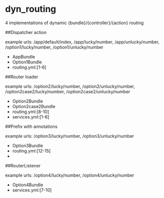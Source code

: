 dyn_routing
===========

4 implementations of dynamic {bundle}/{controller}/{action} routing

##Dispatcher action

example urls: /app/default/index, /app/lucky/number, /app/unlucky/number, /option1/lucky/number, /option1/unlucky/number

* AppBundle
* Option1Bundle
* routing.yml:[1-6]

##Router loader

example urls: /option2/lucky/number, /option2/unlucky/number, /option2case2/lucky/number, /option2case2/unlucky/number

 * Option2Bundle
 * Option2case2Bundle
 * routing.yml:[8-10]
 * services.yml:[1-6]
 
##Prefix with annotations

example urls: /option3/lucky/number, /option3/unlucky/number

 * Option3Bundle
 * routing.yml:[12-15]
 * 
##RouterListener

example urls: /option4/lucky/number, /option4/unlucky/number

 * Option4Bundle
 * services.yml:[7-10]
 
